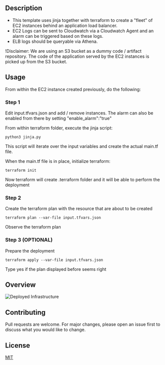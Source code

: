## Description

- This template uses jinja together with terraform to create a "fleet" of EC2 instances behind an application load balancer. 
- EC2 Logs can be sent to Cloudwatch via a Cloudwatch Agent and an alarm can be triggered based on these logs.
- ELB logs should be queryable via Athena.

!Disclaimer: We are using an S3 bucket as a dummy code / artifact repository. The code of the application served by the EC2 instances is picked up from the S3 bucket.


## Usage

From within the EC2 instance created previously, do the following:

### Step 1

Edit input.tfvars.json and add / remove instances. The alarm can also be enabled from there by setting "enable_alarm":"true"

From within terraform folder, execute the jinja script:

```python3 jinja.py```

This script will iterate over the input variables and create the actual main.tf file.

When the main.tf file is in place, initialize terraform:

```terraform init```

Now terraform will create .terraform folder and it will be able to perform the deployment


### Step 2

Create the terraform plan with the resource that are about to be created

```terraform plan --var-file input.tfvars.json```

Observe the terraform plan 


### Step 3 (OPTIONAL)

Prepare the deployment

```terraform apply --var-file input.tfvars.json```

Type yes if the plan displayed before seems right

## Overview

![Deployed Infrastructure](../../images/elb.jpg?raw=true "SSM Infrastructure")

## Contributing

Pull requests are welcome. For major changes, please open an issue first to discuss what you would like to change.

## License
[MIT](https://choosealicense.com/licenses/mit/)